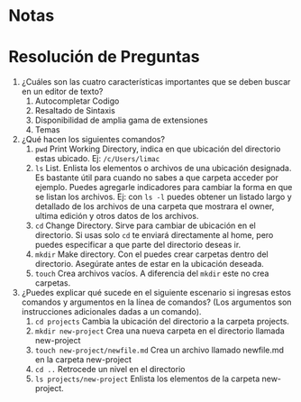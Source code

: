 # Notas

# Resolución de Preguntas
1. ¿Cuáles son las cuatro características importantes que se deben buscar en un editor de texto?
    1. Autocompletar Codigo
    2. Resaltado de Sintaxis
    3. Disponibilidad de amplia gama de extensiones
    4. Temas   
2. ¿Qué hacen los siguientes comandos?
    1. `pwd`
        Print Working Directory, indica en que ubicación del directorio estas ubicado. Ej: `/c/Users/limac`
    2. `ls`
        List. Enlista los elementos o archivos de una ubicación designada. Es bastante útil para cuando no sabes a que carpeta acceder por ejemplo. Puedes agregarle indicadores para cambiar la forma en que se listan los archivos. Ej: con `ls -l` puedes obtener un listado largo y detallado de los archivos de una carpeta que mostrara el owner, ultima edición y otros datos de los archivos.  
    3. `cd`
        Change Directory. Sirve para cambiar de ubicación en el directorio. Si usas solo `cd` te enviará directamente al home, pero puedes especificar a que parte del directorio deseas ir.
    4. `mkdir`
        Make directory. Con el puedes crear carpetas dentro del directorio. Asegúrate antes de estar en la ubicación deseada. 
    5. `touch`
        Crea archivos vacíos. A diferencia del `mkdir` este no crea carpetas. 
4. ¿Puedes explicar qué sucede en el siguiente escenario si ingresas estos comandos y argumentos en la línea de comandos? (Los argumentos son instrucciones adicionales dadas a un comando).
    1. `cd projects`
        Cambia la ubicación del directorio a la carpeta projects.
    2. `mkdir new-project`
        Crea una nueva carpeta en el directorio llamada new-project
    3. `touch new-project/newfile.md`
        Crea un archivo llamado newfile.md en la carpeta new-project
    4. `cd ..`
        Retrocede un nivel en el directorio
    5. `ls projects/new-project`
        Enlista los elementos de la carpeta new-project. 
